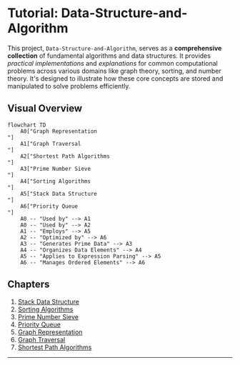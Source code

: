 # Tutorial: Data-Structure-and-Algorithm

This project, `Data-Structure-and-Algorithm`, serves as a **comprehensive collection** of fundamental algorithms and data structures. It provides *practical implementations* and *explanations* for common computational problems across various domains like graph theory, sorting, and number theory. It's designed to illustrate how these core concepts are stored and manipulated to solve problems efficiently.


## Visual Overview

```mermaid
flowchart TD
    A0["Graph Representation
"]
    A1["Graph Traversal
"]
    A2["Shortest Path Algorithms
"]
    A3["Prime Number Sieve
"]
    A4["Sorting Algorithms
"]
    A5["Stack Data Structure
"]
    A6["Priority Queue
"]
    A0 -- "Used by" --> A1
    A0 -- "Used by" --> A2
    A1 -- "Employs" --> A5
    A2 -- "Optimized by" --> A6
    A3 -- "Generates Prime Data" --> A3
    A4 -- "Organizes Data Elements" --> A4
    A5 -- "Applies to Expression Parsing" --> A5
    A6 -- "Manages Ordered Elements" --> A6
```

## Chapters

1. [Stack Data Structure
](./Tutorial/01_stack_data_structure_.md)
2. [Sorting Algorithms
](./Tutorial/02_sorting_algorithms_.md)
3. [Prime Number Sieve
](./Tutorial/03_prime_number_sieve_.md)
4. [Priority Queue
](./Tutorial/04_priority_queue_.md)
5. [Graph Representation
](./Tutorial/05_graph_representation_.md)
6. [Graph Traversal
](./Tutorial/06_graph_traversal_.md)
7. [Shortest Path Algorithms
](./Tutorial/07_shortest_path_algorithms_.md)

---